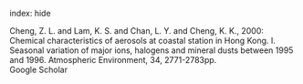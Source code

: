 index: hide

<div class="Citation">

  <div class="Citation-body">
    <div class="Citation-text">Cheng, Z. L. and Lam, K. S. and Chan, L. Y. and Cheng, K. K., 2000: Chemical characteristics of aerosols at coastal station in Hong Kong. I. Seasonal variation of major ions, halogens and mineral dusts between 1995 and 1996. <span class="Article-journal">Atmospheric Environment, </span><span class="Article-volume">34, </span>2771-2783pp.</div>
    <div class="Citation-links">
      <div class="CitationLink" data-href="https://scholar.google.com/scholar?q=Chemical+characteristics+of+aerosols+at+coastal+station+in+Hong+Kong.+I.+Seasonal+variation+of+major+ions%2C+halogens+and+mineral+dusts+between+1995+and+1996">
        <div class="CitationLink-icon CitationLink-Scholar"></div>
        <div class="CitationLink-text">Google Scholar</div>
      </div>
    </div>
  </div>
</div>


<div class="Citation-copy">

</div>